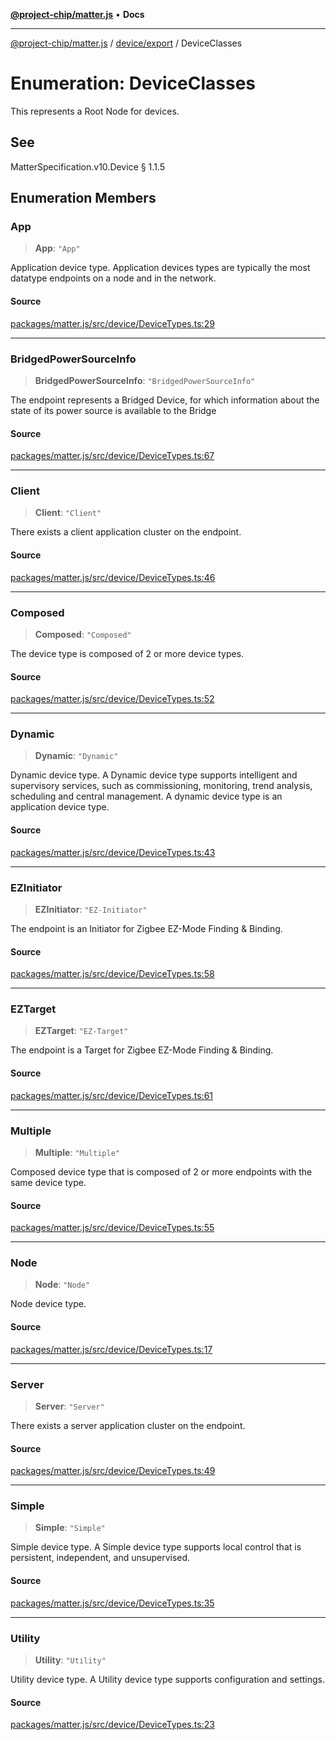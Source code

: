 [**@project-chip/matter.js**](../../../README.md) • **Docs**

***

[@project-chip/matter.js](../../../modules.md) / [device/export](../README.md) / DeviceClasses

# Enumeration: DeviceClasses

This represents a Root Node for devices.

## See

MatterSpecification.v10.Device § 1.1.5

## Enumeration Members

### App

> **App**: `"App"`

Application device type.
Application devices types are typically the most datatype endpoints on a node and in the network.

#### Source

[packages/matter.js/src/device/DeviceTypes.ts:29](https://github.com/project-chip/matter.js/blob/7a8cbb56b87d4ccf34bec5a9a95ab40a1711324f/packages/matter.js/src/device/DeviceTypes.ts#L29)

***

### BridgedPowerSourceInfo

> **BridgedPowerSourceInfo**: `"BridgedPowerSourceInfo"`

The endpoint represents a Bridged Device, for which information about the state of
its power source is available to the Bridge

#### Source

[packages/matter.js/src/device/DeviceTypes.ts:67](https://github.com/project-chip/matter.js/blob/7a8cbb56b87d4ccf34bec5a9a95ab40a1711324f/packages/matter.js/src/device/DeviceTypes.ts#L67)

***

### Client

> **Client**: `"Client"`

There exists a client application cluster on the endpoint.

#### Source

[packages/matter.js/src/device/DeviceTypes.ts:46](https://github.com/project-chip/matter.js/blob/7a8cbb56b87d4ccf34bec5a9a95ab40a1711324f/packages/matter.js/src/device/DeviceTypes.ts#L46)

***

### Composed

> **Composed**: `"Composed"`

The device type is composed of 2 or more device types.

#### Source

[packages/matter.js/src/device/DeviceTypes.ts:52](https://github.com/project-chip/matter.js/blob/7a8cbb56b87d4ccf34bec5a9a95ab40a1711324f/packages/matter.js/src/device/DeviceTypes.ts#L52)

***

### Dynamic

> **Dynamic**: `"Dynamic"`

Dynamic device type.
A Dynamic device type supports intelligent and supervisory services, such as commissioning,
monitoring, trend analysis, scheduling and central management. A dynamic device type is an
application device type.

#### Source

[packages/matter.js/src/device/DeviceTypes.ts:43](https://github.com/project-chip/matter.js/blob/7a8cbb56b87d4ccf34bec5a9a95ab40a1711324f/packages/matter.js/src/device/DeviceTypes.ts#L43)

***

### EZInitiator

> **EZInitiator**: `"EZ-Initiator"`

The endpoint is an Initiator for Zigbee EZ-Mode Finding & Binding.

#### Source

[packages/matter.js/src/device/DeviceTypes.ts:58](https://github.com/project-chip/matter.js/blob/7a8cbb56b87d4ccf34bec5a9a95ab40a1711324f/packages/matter.js/src/device/DeviceTypes.ts#L58)

***

### EZTarget

> **EZTarget**: `"EZ-Target"`

The endpoint is a Target for Zigbee EZ-Mode Finding & Binding.

#### Source

[packages/matter.js/src/device/DeviceTypes.ts:61](https://github.com/project-chip/matter.js/blob/7a8cbb56b87d4ccf34bec5a9a95ab40a1711324f/packages/matter.js/src/device/DeviceTypes.ts#L61)

***

### Multiple

> **Multiple**: `"Multiple"`

Composed device type that is composed of 2 or more endpoints with the same device type.

#### Source

[packages/matter.js/src/device/DeviceTypes.ts:55](https://github.com/project-chip/matter.js/blob/7a8cbb56b87d4ccf34bec5a9a95ab40a1711324f/packages/matter.js/src/device/DeviceTypes.ts#L55)

***

### Node

> **Node**: `"Node"`

Node device type.

#### Source

[packages/matter.js/src/device/DeviceTypes.ts:17](https://github.com/project-chip/matter.js/blob/7a8cbb56b87d4ccf34bec5a9a95ab40a1711324f/packages/matter.js/src/device/DeviceTypes.ts#L17)

***

### Server

> **Server**: `"Server"`

There exists a server application cluster on the endpoint.

#### Source

[packages/matter.js/src/device/DeviceTypes.ts:49](https://github.com/project-chip/matter.js/blob/7a8cbb56b87d4ccf34bec5a9a95ab40a1711324f/packages/matter.js/src/device/DeviceTypes.ts#L49)

***

### Simple

> **Simple**: `"Simple"`

Simple device type.
A Simple device type supports local control that is persistent, independent, and unsupervised.

#### Source

[packages/matter.js/src/device/DeviceTypes.ts:35](https://github.com/project-chip/matter.js/blob/7a8cbb56b87d4ccf34bec5a9a95ab40a1711324f/packages/matter.js/src/device/DeviceTypes.ts#L35)

***

### Utility

> **Utility**: `"Utility"`

Utility device type.
A Utility device type supports configuration and settings.

#### Source

[packages/matter.js/src/device/DeviceTypes.ts:23](https://github.com/project-chip/matter.js/blob/7a8cbb56b87d4ccf34bec5a9a95ab40a1711324f/packages/matter.js/src/device/DeviceTypes.ts#L23)
